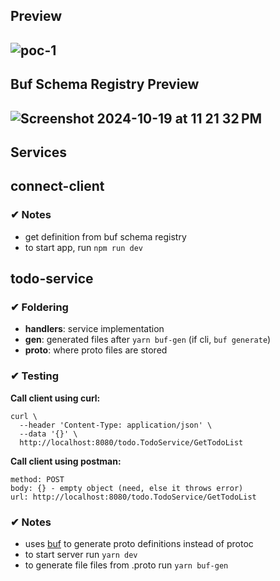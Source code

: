 ## Preview
![poc-1](https://github.com/user-attachments/assets/4e5e3230-ad6c-4b7a-85b6-fe2791d20d14)
--------------------------------
## Buf Schema Registry Preview
![Screenshot 2024-10-19 at 11 21 32 PM](https://github.com/user-attachments/assets/650f0c17-a70e-4a56-b946-940cf1d65e6a)
--------------------------------

## Services

## connect-client
### ✔ Notes
 - get definition from buf schema registry
 - to start app, run `npm run dev`


## todo-service
### ✔ Foldering
- **handlers**: service implementation
- **gen**: generated files after `yarn buf-gen` (if cli, `buf generate`) 
- **proto**: where proto files are stored

### ✔ Testing
**Call client using curl:**
```
curl \
  --header 'Content-Type: application/json' \
  --data '{}' \
  http://localhost:8080/todo.TodoService/GetTodoList
```
  
**Call client using postman:**
```
method: POST
body: {} - empty object (need, else it throws error)
url: http://localhost:8080/todo.TodoService/GetTodoList
```

### ✔ Notes
- uses [buf](https://buf.build/docs/) to generate proto definitions instead of protoc
- to start server run `yarn dev`
- to generate file files from .proto run `yarn buf-gen`
